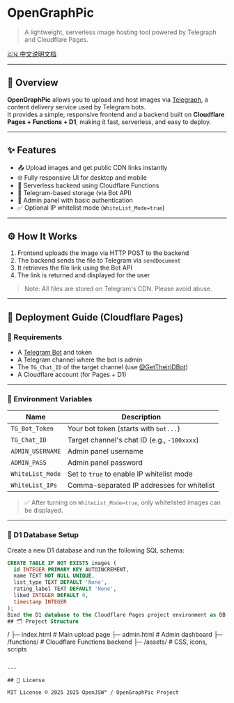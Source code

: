 # OpenGraphPic

> A lightweight, serverless image hosting tool powered by Telegraph and Cloudflare Pages.

[🇨🇳 中文说明文档](./readme-zh.md)

---

## 📌 Overview

**OpenGraphPic** allows you to upload and host images via [Telegraph](https://core.telegram.org/bots/api#sending-files), a content delivery service used by Telegram bots.  
It provides a simple, responsive frontend and a backend built on **Cloudflare Pages + Functions + D1**, making it fast, serverless, and easy to deploy.

---

## ✨ Features

- 📤 Upload images and get public CDN links instantly  
- 🌐 Fully responsive UI for desktop and mobile  
- 🧩 Serverless backend using Cloudflare Functions  
- 📄 Telegram-based storage (via Bot API)  
- 🔐 Admin panel with basic authentication  
- ✅ Optional IP whitelist mode (`WhiteList_Mode=true`)  

---

## ⚙️ How It Works

1. Frontend uploads the image via HTTP POST to the backend  
2. The backend sends the file to Telegram via `sendDocument`  
3. It retrieves the file link using the Bot API  
4. The link is returned and displayed for the user  

> Note: All files are stored on Telegram's CDN. Please avoid abuse.

---

## 🚀 Deployment Guide (Cloudflare Pages)

### 🔧 Requirements

- A [Telegram Bot](https://t.me/BotFather) and token  
- A Telegram channel where the bot is admin  
- The `TG_Chat_ID` of the target channel (use [@GetTheirIDBot](https://t.me/GetTheirIDBot))  
- A Cloudflare account (for Pages + D1)

---

### 🔐 Environment Variables

| Name             | Description                                  |
|------------------|----------------------------------------------|
| `TG_Bot_Token`   | Your bot token (starts with `bot...`)        |
| `TG_Chat_ID`     | Target channel's chat ID (e.g., `-100xxxx`)  |
| `ADMIN_USERNAME` | Admin panel username                         |
| `ADMIN_PASS`     | Admin panel password                         |
| `WhiteList_Mode` | Set to `true` to enable IP whitelist mode    |
| `WhiteList_IPs`  | Comma-separated IP addresses for whitelist   |

> ✅ After turning on `WhiteList_Mode=true`, only whitelisted images can be displayed.

---

### 🧱 D1 Database Setup

Create a new D1 database and run the following SQL schema:

```sql
CREATE TABLE IF NOT EXISTS images (
  id INTEGER PRIMARY KEY AUTOINCREMENT,
  name TEXT NOT NULL UNIQUE,
  list_type TEXT DEFAULT 'None',
  rating_label TEXT DEFAULT 'None',
  liked INTEGER DEFAULT 0,
  timestamp INTEGER
);
Bind the D1 database to the Cloudflare Pages project environment as DB.
## 🗂️ Project Structure

```
/
├─ index.html        # Main upload page
├─ admin.html        # Admin dashboard
├─ /functions/       # Cloudflare Functions backend
├─ /assets/          # CSS, icons, scripts
```

---

## 📜 License

MIT License © 2025 2025 OpenJSW™ / OpenGraphPic Project

````
